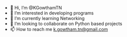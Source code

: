 - 👋 Hi, I’m @KGowthamTN
- 👀 I’m interested in developing programs
- 🌱 I’m currently learning Networking
- 💞️ I’m looking to collaborate on Python based projects
- 📫 How to reach me k.gowtham.tn@gmail.com

<!---
KGowthamTN/KGowthamTN is a ✨ special ✨ repository because its `README.md` (this file) appears on your GitHub profile.
You can click the Preview link to take a look at your changes.
--->
